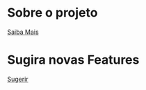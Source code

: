# Sobre o projeto

[Saiba Mais](https://medium.com/@brunoandrade.me/construindo-uma-plataforma-de-ensino-open-source-para-a-comunidade-de-tecnologia-d6fb11b280ec)

# Sugira novas Features
[Sugerir](https://github.com/brdeveloper/studay/issues/1)


